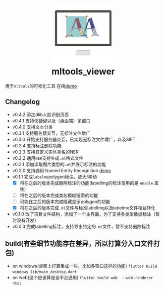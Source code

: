 <h1 align="center">
  <img src="assets/icon/icon2.png" height="192" width="192"><br/>mltools_viewer
</h1>

用于`mltools`的可视化工具 在线[demo](https://guchengxi1994.github.io/simple-tools-for-machine-learning/)

## Changelog
* v0.4.2 添加dlib人脸识别页面
* v0.4.1 支持快捷键以及（桌面端）多窗口
* v0.4.0 支持文本分类
* v0.3.1 支持服务器交互，无标注文件增广
* v0.3.0 开始支持服务器交互，已实现无标注文件增广，以及SIFT
* v0.2.4 支持标注删除功能
* v0.2.3 支持自定义实体类名的NER
* v0.2.2 通用`NER`支持生成`.ml`格式文件
* v0.2.1 添加读取图片类型的`.ml`并展示标注的功能
* v0.2.0 支持通用 Named Entity Recognition  [demo](https://guchengxi1994.github.io/simple-tools-for-machine-learning/#/pageNer)
* v0.1.1 完成`labelme`polygon标注，放大/移动
  - [x] 将在之后的版本完成删除标注的功能(labelImg的标注使用的是 `enable` 属性)
  - [ ] 将在之后的版本完成类名模糊搜索的功能
  - [ ] 可能在之后的版本完成隐藏显示polygon的功能
  - [x] 将在之后的版本完成`.ml`文件与标准labelImg以及labelme文件相互转化
* v0.1.0 改了项目文件结构，添加了一个主界面，为了支持多类型数据标注（暂时没有开发）
* v0.0.3 完成labelImg标注，支持导出特定的`.ml`文件，暂不支持删除标注

## build(有些细节功能存在差异，所以打算分入口文件打包)
* on windows(桌面上打算集成一些，比如多窗口这样的功能)
  `flutter build windows lib/main_desktop.dart`
* on web(这个应该算是全平台通用)
  `flutter build web  --web-renderer html`

